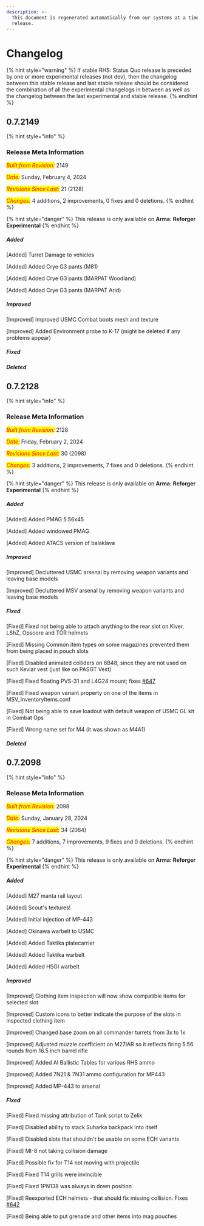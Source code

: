 ```yaml
---
description: >-
  This document is regenerated automatically from our systems at a time of a
  release.
---
```


# Changelog

{% hint style="warning" %}
If stable RHS: Status Quo release is preceded by one or more experimental releases (not dev), then the changelog between this stable release and last stable release should be considered the combination of all the experimental changelogs in between as well as the changelog between the last experimental and stable release.
{% endhint %}

<!-- reset point -->
<!-- changelog insert -->

## 0.7.2149

<!-- revision 2149 -->
  
{% hint style="info" %}
### **Release Meta Information**

_<mark style="color:red;">Built from Revision:</mark>_ 2149

_<mark style="color:red;">Date:</mark>_ Sunday, February 4, 2024

_<mark style="color:red;">Revisions Since Last:</mark>_ 21 (2128)

_<mark style="color:red;">Changes:</mark>_ 4 additions, 2 improvements, 0 fixes and 0 deletions.
{% endhint %}


{% hint style="danger" %}
This release is only available on **Arma: Reforger Experimental**
{% endhint %}


##### Added


[Added] Turret Damage to vehicles

[Added] Added Crye G3 pants (M81)

[Added] Added Crye G3 pants (MARPAT Woodland)

[Added] Added Crye G3 pants (MARPAT Arid)


##### Improved


[Improved] Improved USMC Combat boots mesh and texture

[Improved] Added Environment probe to K-17 (might be deleted if any problems appear)


##### Fixed



##### Deleted




## 0.7.2128

<!-- revision 2128 -->
  
{% hint style="info" %}
### **Release Meta Information**

_<mark style="color:red;">Built from Revision:</mark>_ 2128

_<mark style="color:red;">Date:</mark>_ Friday, February 2, 2024

_<mark style="color:red;">Revisions Since Last:</mark>_ 30 (2098)

_<mark style="color:red;">Changes:</mark>_ 3 additions, 2 improvements, 7 fixes and 0 deletions.
{% endhint %}


{% hint style="danger" %}
This release is only available on **Arma: Reforger Experimental**
{% endhint %}


##### Added


[Added] Added PMAG 5.56x45

[Added] Added windowed PMAG

[Added] Added ATACS version of balaklava


##### Improved


[Improved] Decluttered USMC arsenal by removing weapon variants and leaving base models

[Improved] Decluttered MSV arsenal by removing weapon variants and leaving base models


##### Fixed


[Fixed] Fixed not being able to attach anything to the rear slot on Kiver, LShZ, Opscore and TOR helmets

[Fixed] Missing Common item types on some magazines prevented them from being placed in pouch slots

[Fixed] Disabled animated colliders on 6B48, since they are not used on such Kevlar vest (just like on PASGT Vest)

[Fixed] Fixed floating PVS-31 and L4G24 mount; fixes [#647](https://github.com/RHSMODS/statusquo/issues/647)

[Fixed] Fixed weapon variant property on one of the items in MSV_InventoryItems.conf

[Fixed] Not being able to save loadout with default weapon of USMC GL kit in Combat Ops

[Fixed] Wrong name set for M4 (it was shown as M4A1)


##### Deleted




## 0.7.2098

<!-- revision 2098 -->
  
{% hint style="info" %}
### **Release Meta Information**

_<mark style="color:red;">Built from Revision:</mark>_ 2098

_<mark style="color:red;">Date:</mark>_ Sunday, January 28, 2024

_<mark style="color:red;">Revisions Since Last:</mark>_ 34 (2064)

_<mark style="color:red;">Changes:</mark>_ 7 additions, 7 improvements, 9 fixes and 0 deletions.
{% endhint %}


{% hint style="danger" %}
This release is only available on **Arma: Reforger Experimental**
{% endhint %}


##### Added


[Added] M27 manta rail layout

[Added] Scout's textures!

[Added] Initial injection of MP-443

[Added] Okinawa warbelt to USMC

[Added] Added Taktika platecarrier

[Added] Added Taktika warbelt

[Added] Added HSGI warbelt


##### Improved


[Improved] Clothing item inspection will now show compatible items for selected slot

[Improved] Custom icons to better indicate the purpose of the slots in inspected clothing item

[Improved] Changed base zoom on all commander turrets from 3x to 1x

[Improved] Adjusted muzzle coefficient on M27IAR so it reflects firing 5.56 rounds from 16.5 inch barrel rifle

[Improved] Added AI Ballistic Tables for various RHS ammo

[Improved] Added 7N21 & 7N31 ammo configuration for MP443

[Improved] Added MP-443 to arsenal


##### Fixed


[Fixed] Fixed missing attribution of Tank script to Zelik

[Fixed] Disabled ability to stack Suharka backpack into itself

[Fixed] Disabled slots that shouldn't be usable on some ECH variants

[Fixed] MI-8 not taking collision damage

[Fixed] Possible fix for T14 not moving with projectile

[Fixed] Fixed T14 grills were invincible

[Fixed] Fixed 1PN138 was always in down position

[Fixed] Reexported ECH helmets - that should fix missing collision. Fixes [#642](https://github.com/RHSMODS/statusquo/issues/642)

[Fixed] Being able to put grenade and other items into mag pouches
